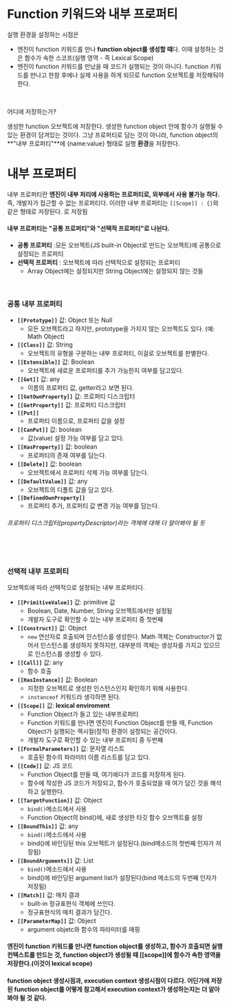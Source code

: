 # Function 키워드와 내부 프로퍼티

실행 환경을 설정하는 시점은

- 엔진이 function 키워드를 만나 **function object를 생성할 때**다. 이때 설정하는 것은 함수가 속한 스코프(실행 영역 - 즉 Lexical Scope)
- 엔진이 function 키워드를 만났을 때 코드가 실행되는 것이 아니다. function 키워드를 만나고 한참 후에나 실제 사용을 하게 되므로 function 오브젝트를 저장해둬야 한다.

<br>

어디에 저장하는가?

생성한 function 오브젝트에 저장한다. 생성한 function object 안에 함수가 실행될 수 있는 환경이 담겨있는 것이다. 그냥 프로퍼티로 담는 것이 아니라, function object의 **"내부 프로퍼티"**에 {name:value} 형태로 실행 **환경**을 저장한다.

# 내부 프로퍼티

내부 프로퍼티란 **엔진이 내부 처리에 사용하는 프로퍼티로, 외부에서 사용 불가능 하다.** 즉, 개발자가 접근할 수 없는 프로퍼티다. 이러한 내부 프로퍼티는 `[[Scope]] : {}`와 같은 형태로 저장된다. 로 저장됨

#### 내부 프로퍼티는 "공통 프로퍼티"와 "선택적 프로퍼티"로 나뉜다.

- **공통 프로퍼티** :모든 오브젝트(JS built-in Object로 만드는 오브젝트)에 공통으로 설정되는 프로퍼티
- **선택적 프로퍼티** : 오브젝트에 따라 선택적으로 설정되는 프로퍼티
  - Array Object에는 설정되지만 String Object에는 설정되지 않는 것들

<br>

### 공통 내부 프로퍼티

- **`[[Prototype]]`** 값: Object 또는 Null
  - 모든 오브젝트라고 하지만, prototype을 가지지 않는 오브젝트도 있다. (예: Math Object)
- **`[[Class]]`** 값: String
  - 오브젝트의 유형을 구분하는 내부 프로퍼티, 이걸로 오브젝트를 판별한다.
- **`[[Extensible]]`** 값: Boolean
  - 오브젝트에 새로운 프로퍼티를 추가 가능한지 여부를 담고있다.
- **`[[Get]]`** 값: any
  - 이름의 프로퍼티 값, getter라고 보면 된다.
- **`[[GetOwnProperty]]`** 값: 프로퍼티 디스크립터
- **`[[GetProperty]]`** 값: 프로퍼티 디스크립터
- **`[[Put]]`**
  - 프로퍼티 이름으로, 프로퍼티 값을 설정
- **`[[CanPut]]`** 값: boolean
  - 값(value) 설정 가능 여부를 담고 있다.
- **`[[HasProperty]]`** 값: boolean
  - 프로퍼티의 존재 여부를 담는다.
- **`[[Delete]]`** 값: boolean
  - 오브젝트에서 프로퍼티 삭제 가능 여부를 담는다.
- **`[[DefaultValue]]`** 값: any
  - 오브젝트의 디폴트 값을 담고 있다.
- **`[[DefinedOwnProperty]]`**
  - 프로퍼티 추가, 프로퍼티 값 변경 가능 여부를 담는다.

###### 프로퍼티 디스크립터(propertyDescriptor)라는 객체에 대해 더 알아봐야 될 듯

<br>
<br>

### 선택적 내부 프로퍼티

오브젝트에 따라 선택적으로 설정되는 내부 프로퍼티다.

- **`[[PrimitiveValue]]`** 값: primitive 값
  - Boolean, Date, Number, String 오브젝트에서만 설정됨
  - 개발자 도구로 확인할 수 있는 내부 프로퍼티 중 첫번째
- **`[[Construct]]`** 값: Object
  - `new` 연산자로 호출되며 인스턴스를 생성한다. Math 객체는 Constructor가 없어서 인스턴스를 생성하지 못하지만, 대부분의 객체는 생성자를 가지고 있으므로 인스턴스를 생성할 수 있다.
- **`[[Call]]`** 값: any
  - 함수 호출
- **`[[HasInstance]]`** 값: Boolean
  - 지정한 오브젝트로 생성한 인스턴스인지 확인하기 위해 사용한다.
  - `instanceof` 키워드라 생각하면 된다.
- **`[[Scope]]`** 값: **lexical enviroment**
  - Function Object가 들고 있는 내부프로퍼티
  - Function 키워드를 만나면 엔진이 Function Object를 만들 때, Function Object가 실행되는 렉시컬(정적) 환경이 설정되는 공간이다.
  - 개발자 도구로 확인할 수 있는 내부 프로퍼티 중 두번째
- **`[[FormalParameters]]`** 값: 문자열 리스트
  - 호출된 함수의 파라미터 이름 리스트를 담고 있다.
- **`[[Code]]`** 값: JS 코드
  - Function Object를 만들 때, 여기에다가 코드를 저장하게 된다.
  - 함수에 작성한 JS 코드가 저장되고, 함수가 호출되었을 때 여기 담긴 것을 해석하고 실행한다.
- **`[[TargetFunction]]`** 값: Object
  - `bind()`메소드에서 사용
  - Function Object의 bind()에, 새로 생성한 타깃 함수 오브젝트를 설정
- **`[[BoundThis]]`** 값: any
  - `bind()`메소드에서 사용
  - bind()에 바인딩된 this 오브젝트가 설정된다.(bind메소드의 첫번째 인자가 저장됨)
- **`[[BoundArguments]]`** 값: List
  - `bind()`메소드에서 사용
  - bind()에 바인딩된 argument list가 설장된다(bind 메소드의 두번째 인자가 저장됨)
- **`[[Match]]`** 값: 매치 결과
  - built-in 정규표현식 객체에 쓰인다.
  - 정규표현식의 매치 결과가 담긴다.
- **`[[ParameterMap]]`** 값: Object
  - argument objetc와 함수의 파라미터를 매핑

#### 엔진이 function 키워드를 만나면 function object를 생성하고, 함수가 호출되면 실행컨텍스트를 만드는 것, function object가 생성될 때 [[scope]]에 함수가 속한 영역을 저장한다.(이것이 lexical scope)

#### function object 생성시점과, execution context 생성시점이 다르다. 어딘가에 저장된 function object를 어떻게 참고해서 execution context가 생성하는지는 더 알아봐야 될 것 같다.
